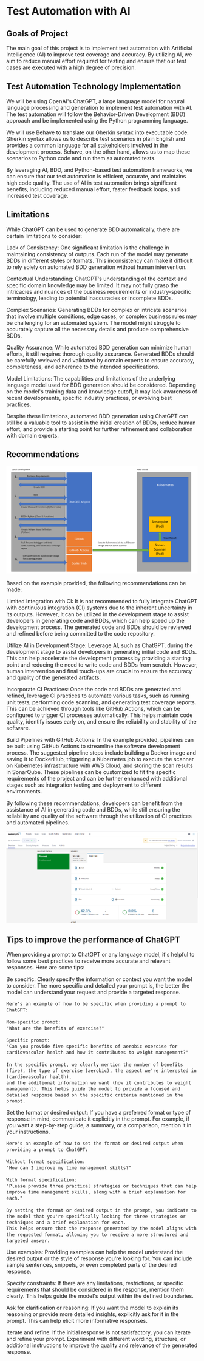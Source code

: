 # Test Automation with AI


## Goals of Project

The main goal of this project is to implement test automation with Artificial Intelligence (AI) to improve test coverage and accuracy. By utilizing AI, we aim to reduce manual effort required for testing and ensure that our test cases are executed with a high degree of precision.


## Test Automation Technology Implementation

We will be using OpenAI's ChatGPT, a large language model for natural language processing and generation to implement test automation with AI. The test automation will follow the Behavior-Driven Development (BDD) approach and be implemented using the Python programming language.

We will use Behave to translate our Gherkin syntax into executable code. Gherkin syntax allows us to describe test scenarios in plain English and provides a common language for all stakeholders involved in the development process. Behave, on the other hand, allows us to map these scenarios to Python code and run them as automated tests.

By leveraging AI, BDD, and Python-based test automation frameworks, we can ensure that our test automation is efficient, accurate, and maintains high code quality. The use of AI in test automation brings significant benefits, including reduced manual effort, faster feedback loops, and increased test coverage.

## Limitations

While ChatGPT can be used to generate BDD automatically, there are certain limitations to consider:

Lack of Consistency: One significant limitation is the challenge in maintaining consistency of outputs. Each run of the model may generate BDDs in different styles or formats. This inconsistency can make it difficult to rely solely on automated BDD generation without human intervention.

Contextual Understanding: ChatGPT's understanding of the context and specific domain knowledge may be limited. It may not fully grasp the intricacies and nuances of the business requirements or industry-specific terminology, leading to potential inaccuracies or incomplete BDDs.

Complex Scenarios: Generating BDDs for complex or intricate scenarios that involve multiple conditions, edge cases, or complex business rules may be challenging for an automated system. The model might struggle to accurately capture all the necessary details and produce comprehensive BDDs.

Quality Assurance: While automated BDD generation can minimize human efforts, it still requires thorough quality assurance. Generated BDDs should be carefully reviewed and validated by domain experts to ensure accuracy, completeness, and adherence to the intended specifications.

Model Limitations: The capabilities and limitations of the underlying language model used for BDD generation should be considered. Depending on the model's training data and knowledge cutoff, it may lack awareness of recent developments, specific industry practices, or evolving best practices.

Despite these limitations, automated BDD generation using ChatGPT can still be a valuable tool to assist in the initial creation of BDDs, reduce human effort, and provide a starting point for further refinement and collaboration with domain experts.

## Recommendations


![System_Design.png](screens/System_Design.png)


Based on the example provided, the following recommendations can be made:

Limited Integration with CI: It is not recommended to fully integrate ChatGPT with continuous integration (CI) systems due to the inherent uncertainty in its outputs. However, it can be utilized in the development stage to assist developers in generating code and BDDs, which can help speed up the development process. The generated code and BDDs should be reviewed and refined before being committed to the code repository.

Utilize AI in Development Stage: Leverage AI, such as ChatGPT, during the development stage to assist developers in generating initial code and BDDs. This can help accelerate the development process by providing a starting point and reducing the need to write code and BDDs from scratch. However, human intervention and final touch-ups are crucial to ensure the accuracy and quality of the generated artifacts.

Incorporate CI Practices: Once the code and BDDs are generated and refined, leverage CI practices to automate various tasks, such as running unit tests, performing code scanning, and generating test coverage reports. This can be achieved through tools like GitHub Actions, which can be configured to trigger CI processes automatically. This helps maintain code quality, identify issues early on, and ensure the reliability and stability of the software.

Build Pipelines with GitHub Actions: In the example provided, pipelines can be built using GitHub Actions to streamline the software development process. The suggested pipeline steps include building a Docker image and saving it to DockerHub, triggering a Kubernetes job to execute the scanner on Kubernetes infrastructure with AWS Cloud, and storing the scan results in SonarQube. These pipelines can be customized to fit the specific requirements of the project and can be further enhanced with additional stages such as integration testing and deployment to different environments.

By following these recommendations, developers can benefit from the assistance of AI in generating code and BDDs, while still ensuring the reliability and quality of the software through the utilization of CI practices and automated pipelines.



![sonar_ui.png](screens/sonar_ui.png)


## Tips to improve the performance of ChatGPT

When providing a prompt to ChatGPT or any language model, it's helpful to follow some best practices to receive more accurate and relevant responses. Here are some tips:

Be specific: Clearly specify the information or context you want the model to consider. The more specific and detailed your prompt is, the better the model can understand your request and provide a targeted response.

    Here's an example of how to be specific when providing a prompt to ChatGPT:

    Non-specific prompt:
    "What are the benefits of exercise?"

    Specific prompt:
    "Can you provide five specific benefits of aerobic exercise for cardiovascular health and how it contributes to weight management?"

    In the specific prompt, we clearly mention the number of benefits (five), the type of exercise (aerobic), the aspect we're interested in (cardiovascular health), 
    and the additional information we want (how it contributes to weight management). This helps guide the model to provide a focused and 
    detailed response based on the specific criteria mentioned in the prompt.



Set the format or desired output: If you have a preferred format or type of response in mind, communicate it explicitly in the prompt. For example, if you want a step-by-step guide, a summary, or a comparison, mention it in your instructions.

    Here's an example of how to set the format or desired output when providing a prompt to ChatGPT:

    Without format specification:
    "How can I improve my time management skills?"

    With format specification:
    "Please provide three practical strategies or techniques that can help improve time management skills, along with a brief explanation for each."

    By setting the format or desired output in the prompt, you indicate to the model that you're specifically looking for three strategies or techniques and a brief explanation for each. 
    This helps ensure that the response generated by the model aligns with the requested format, allowing you to receive a more structured and targeted answer.

Use examples: Providing examples can help the model understand the desired output or the style of response you're looking for. You can include sample sentences, snippets, or even completed parts of the desired response.

Specify constraints: If there are any limitations, restrictions, or specific requirements that should be considered in the response, mention them clearly. This helps guide the model's output within the defined boundaries.

Ask for clarification or reasoning: If you want the model to explain its reasoning or provide more detailed insights, explicitly ask for it in the prompt. This can help elicit more informative responses.

Iterate and refine: If the initial response is not satisfactory, you can iterate and refine your prompt. Experiment with different wording, structure, or additional instructions to improve the quality and relevance of the generated response.



